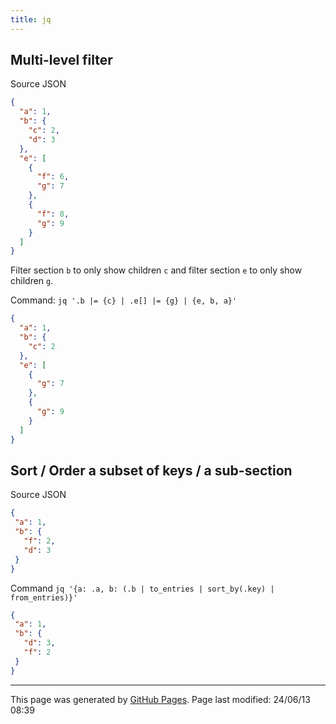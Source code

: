 ```yaml
---
title: jq
---
```


## Multi-level filter

Source JSON
```json
{
  "a": 1,
  "b": {
    "c": 2,
    "d": 3
  },
  "e": [
    {
      "f": 6,
      "g": 7
    },
    {
      "f": 8,
      "g": 9
    }
  ]
}

```
Filter section `b` to only show children `c` and filter section `e` to only show children `g`.

Command: `jq '.b |= {c} | .e[] |= {g} | {e, b, a}'`

```json
{
  "a": 1,
  "b": {
    "c": 2
  },
  "e": [
    {
      "g": 7
    },
    {
      "g": 9
    }
  ]
}
 ```

## Sort / Order a subset of keys / a sub-section

Source JSON
 ```json
 {
  "a": 1,
  "b": {
    "f": 2,
    "d": 3
  }
}
 ```
 
Command `jq '{a: .a, b: (.b | to_entries | sort_by(.key) | from_entries)}'`

 ```json
 {
  "a": 1,
  "b": {
    "d": 3,
    "f": 2
  }
}
 ```

<hr>
<p class="pagedate">This page was generated by <a href=".">GitHub Pages</a>.  Page last modified: 24/06/13 08:39</p>

